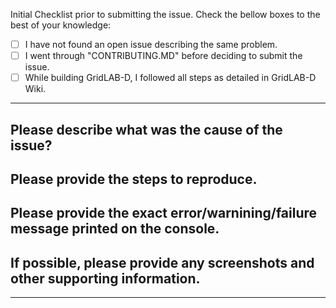 
Initial Checklist prior to submitting the issue. Check the bellow boxes to the best of your knowledge:

- [ ] I have not found an open issue describing the same problem.
- [ ] I went through "CONTRIBUTING.MD" before deciding to submit the issue.
- [ ] While building GridLAB-D, I followed all steps as detailed in GridLAB-D Wiki.

------------------------------------------------------------------------------------------------------------

## Please describe what was the cause of the issue?




## Please provide the steps to reproduce.




## Please provide the exact error/warnining/failure message printed on the console.




## If possible, please provide any screenshots and other supporting information.




-------------------------------------------------------------------------------------------------------------
